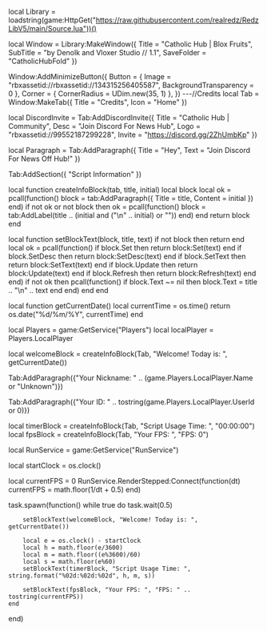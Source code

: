 local Library = loadstring(game:HttpGet("https://raw.githubusercontent.com/realredz/RedzLibV5/main/Source.lua"))()

local Window = Library:MakeWindow({
Title = "Catholic Hub | Blox Fruits",
SubTitle = "by Denolk and Vloxer Studio // 1.1",
SaveFolder = "CatholicHubFold"
})

Window:AddMinimizeButton({
Button = { Image = "rbxassetid://rbxassetid://134315256405587", BackgroundTransparency = 0 },
Corner = { CornerRadius = UDim.new(35, 1) },
})
---//Credits
local Tab = Window:MakeTab({
Title = "Credits",
Icon = "Home" 
})

local DiscordInvite = Tab:AddDiscordInvite({
    Title = "Catholic Hub | Community",
    Desc = "Join Discord For News Hub", 
    Logo = "rbxassetid://99552187299228", 
    Invite = "https://discord.gg/2ZhUmbKp" 
})


local Paragraph = Tab:AddParagraph({
    Title = "Hey",
    Text = "Join Discord For News Off Hub!"
})


Tab:AddSection({ "Script Information" })


local function createInfoBlock(tab, title, initial)
	local block
	local ok = pcall(function()
		block = tab:AddParagraph({ Title = title, Content = initial })
	end)
	if not ok or not block then
		ok = pcall(function()
			block = tab:AddLabel(title .. (initial and ("\n" .. initial) or ""))
		end)
	end
	return block
end

local function setBlockText(block, title, text)
	if not block then return end
	local ok = pcall(function()
		if block.Set then return block:Set(text) end
		if block.SetDesc then return block:SetDesc(text) end
		if block.SetText then return block:SetText(text) end
		if block.Update then return block:Update(text) end
		if block.Refresh then return block:Refresh(text) end
	end)
	if not ok then
		pcall(function()
			if block.Text ~= nil then
				block.Text = title .. "\n" .. text
			end
		end)
	end
end

local function getCurrentDate()
	local currentTime = os.time()
	return os.date("%d/%m/%Y", currentTime)
end

local Players = game:GetService("Players")
local localPlayer = Players.LocalPlayer

local welcomeBlock = createInfoBlock(Tab, "Welcome! Today is: ", getCurrentDate())

Tab:AddParagraph({"Your Nickname: " .. (game.Players.LocalPlayer.Name or "Unknown")})

Tab:AddParagraph({"Your ID: " .. tostring(game.Players.LocalPlayer.UserId or 0)})

local timerBlock   = createInfoBlock(Tab, "Script Usage Time: ", "00:00:00")
local fpsBlock     = createInfoBlock(Tab, "Your FPS: ", "FPS: 0")

local RunService = game:GetService("RunService")

local startClock = os.clock()

local currentFPS = 0
RunService.RenderStepped:Connect(function(dt)
	currentFPS = math.floor(1/dt + 0.5)
end)

task.spawn(function()
	while true do
		task.wait(0.5)

		setBlockText(welcomeBlock, "Welcome! Today is: ", getCurrentDate())

		local e = os.clock() - startClock
		local h = math.floor(e/3600)
		local m = math.floor((e%3600)/60)
		local s = math.floor(e%60)
		setBlockText(timerBlock, "Script Usage Time: ", string.format("%02d:%02d:%02d", h, m, s))

		setBlockText(fpsBlock, "Your FPS: ", "FPS: " .. tostring(currentFPS))
	end
end)
